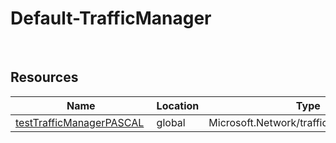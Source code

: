 # Default-TrafficManager 
 
## Resources


| Name | Location | Type |
| --- | --- | --- |
| [testTrafficManagerPASCAL](testTrafficManagerPASCAL-443854707.md)  | global  | Microsoft.Network/trafficmanagerprofiles  |



